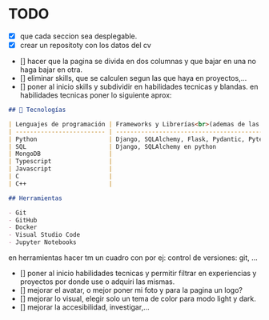 # TODO

- [x] que cada seccion sea desplegable.
- [x] crear un repositoty con los datos del cv
- [] hacer que la pagina se divida en dos columnas y que bajar en una no haga bajar en otra.
- [] eliminar skills, que se calculen segun las que haya en proyectos,...
- [] poner al inicio skills y subdividir en habilidades tecnicas y blandas. en habilidades tecnicas poner lo siguiente aprox:

```markdown
## 🚀 Tecnologías

| Lenguajes de programación | Frameworks y Librerías<br>(ademas de las estandar)   |
| ------------------------- | ---------------------------------------------------- |
| Python                    | Django, SQLAlchemy, Flask, Pydantic, Pytest, FastAPI |
| SQL                       | Django, SQLAlchemy en python                         |
| MongoDB                   |                                                      |
| Typescript                |                                                      |
| Javascript                |                                                      |
| C                         |                                                      |
| C++                       |                                                      |

## Herramientas

- Git
- GitHub
- Docker
- Visual Studio Code
- Jupyter Notebooks
```

en herramientas hacer tm un cuadro con por ej:
control de versiones: git, ...

- [] poner al inicio habilidades tecnicas y permitir filtrar en experiencias y proyectos por donde use o adquiri las mismas.
- [] mejorar el avatar, o mejor poner mi foto y para la pagina un logo?
- [] mejorar lo visual, elegir solo un tema de color para modo light y dark.
- [] mejorar la accesibilidad, investigar,...
